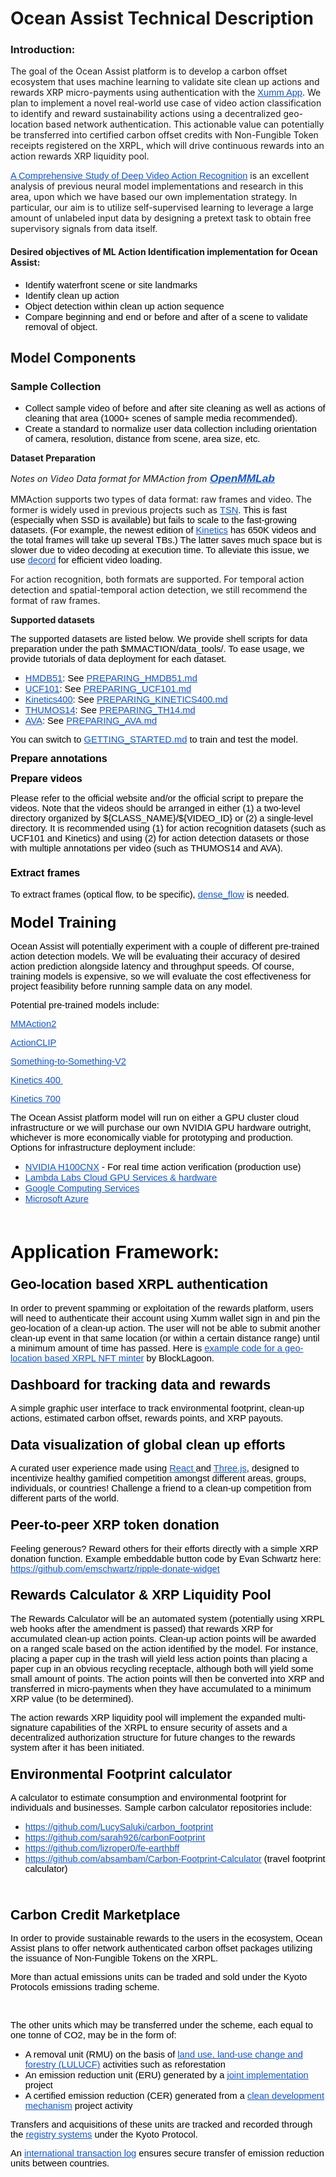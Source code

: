 # Ocean Assist Technical Description

<h3><strong>Introduction:</strong></h3>

<p>The goal of the Ocean Assist platform is to develop a carbon offset ecosystem that uses machine learning to validate site clean up actions and rewards XRP micro-payments using authentication with the </span></span></span><a href="https://xumm.app/" style="text-decoration:none"><span style="font-size:11pt"><span style="font-family:Arial"><span style="color:#1155cc"><u>Xumm App</u></span></span></span></a>. We plan to implement a novel real-world use case of video action classification to identify and reward sustainability actions using a decentralized geo-location based network authentication. This actionable value can potentially be transferred into certified carbon offset credits with Non-Fungible Token receipts registered on the XRPL, which will drive continuous rewards into an action rewards XRP liquidity pool.</p>

<p><a href="https://arxiv.org/abs/2012.06567" style="text-decoration:none"><span style="font-size:11pt"><span style="font-family:Arial"><span style="color:#1155cc"><u>A Comprehensive Study of Deep Video Action Recognition</u></span></span></span></a> is an excellent analysis of previous neural model implementations and research in this area, upon which we have based our own implementation strategy. In particular, our aim is to utilize self-supervised learning to leverage a large amount of unlabeled input data by designing a pretext task to obtain free supervisory signals from data itself.</p>

<h4><strong>Desired objectives of ML Action Identification implementation for Ocean Assist:</strong></h4>

<ul>
	<li style="list-style-type:disc"><span style="font-size:11pt"><span style="font-family:Arial"><span style="color:#000000">Identify waterfront scene or site landmarks</span></span></span></li>
	<li style="list-style-type:disc"><span style="font-size:11pt"><span style="font-family:Arial"><span style="color:#000000">Identify clean up action&nbsp;</span></span></span></li>
	<li style="list-style-type:disc"><span style="font-size:11pt"><span style="font-family:Arial"><span style="color:#000000">Object detection within clean up action sequence</span></span></span></li>
	<li style="list-style-type:disc"><span style="font-size:11pt"><span style="font-family:Arial"><span style="color:#000000">Compare beginning and end or before and after of a scene to validate removal of object.</span></span></span></li>
</ul>

<h2><strong>Model Components</strong></h2>

<h3><strong>Sample Collection</strong></h3>

<ul>
	<li style="list-style-type:disc"><span style="font-size:11pt"><span style="font-family:Arial"><span style="color:#000000">Collect sample video of before and after site cleaning as well as actions of cleaning that area (1000+ scenes of sample media recommended).</span></span></span></li>
	<li style="list-style-type:disc"><span style="font-size:11pt"><span style="font-family:Arial"><span style="color:#000000">Create a standard to normalize user data collection including orientation of camera, resolution, distance from scene, area size, etc.</span></span></span></li>
</ul>

<p><strong>Dataset Preparation</strong></p>

<p><em>Notes on Video Data format for MMAction from</em><a href="http://www.openmmlab.com" style="text-decoration:none"><span style="font-size:13pt"><span style="font-family:Arial"><span style="color:#000000"><strong><em> </em></strong></span></span></span><span style="font-size:13pt"><span style="font-family:Arial"><span style="color:#1155cc"><strong><em><u>OpenMMLab</u></em></strong></span></span></span></a></p>

<p>MMAction supports two types of data format: raw frames and video. The former is widely used in previous projects such as <a href="https://github.com/yjxiong/temporal-segment-networks" style="text-decoration:none"><span style="font-size:11pt"><span style="font-family:Arial"><span style="color:#1155cc"><u>TSN</u></span></span></span></a><span style="font-size:11pt"><span style="font-family:Arial"><span style="color:#000000">. This is fast (especially when SSD is available) but fails to scale to the fast-growing datasets. (For example, the newest edition of </span></span></span><a href="https://deepmind.com/research/open-source/open-source-datasets/kinetics/" style="text-decoration:none"><span style="font-size:11pt"><span style="font-family:Arial"><span style="color:#1155cc"><u>Kinetics</u></span></span></span></a><span style="font-size:11pt"><span style="font-family:Arial"><span style="color:#000000"> has 650K videos and the total frames will take up several TBs.) The latter saves much space but is slower due to video decoding at execution time. To alleviate this issue, we use </span></span></span><a href="https://github.com/zhreshold/decord" style="text-decoration:none"><span style="font-size:11pt"><span style="font-family:Arial"><span style="color:#1155cc"><u>decord</u></span></span></span></a><span style="font-size:11pt"><span style="font-family:Arial"><span style="color:#000000"> for efficient video loading.</span></span></span></p>

<p>For action recognition, both formats are supported. For temporal action detection and spatial-temporal action detection, we still recommend the format of raw frames.</p>

<p><strong>Supported datasets</strong></p>

<p><span style="font-size:11pt"><span style="font-family:Arial"><span style="color:#000000">The supported datasets are listed below. We provide shell scripts for data preparation under the path $MMACTION/data_tools/. To ease usage, we provide tutorials of data deployment for each dataset.</span></span></span></p>

<ul>
	<li style="list-style-type:disc"><a href="http://serre-lab.clps.brown.edu/resource/hmdb-a-large-human-motion-database/" style="text-decoration:none"><span style="font-size:11pt"><span style="font-family:Arial"><span style="color:#1155cc"><u>HMDB51</u></span></span></span></a><span style="font-size:11pt"><span style="font-family:Arial"><span style="color:#000000">: See </span></span></span><a href="https://github.com/open-mmlab/mmaction/tree/master/data_tools/hmdb51/PREPARING_HMDB51.md" style="text-decoration:none"><span style="font-size:11pt"><span style="font-family:Arial"><span style="color:#1155cc"><u>PREPARING_HMDB51.md</u></span></span></span></a></li>
	<li style="list-style-type:disc"><a href="https://www.crcv.ucf.edu/data/UCF101.php" style="text-decoration:none"><span style="font-size:11pt"><span style="font-family:Arial"><span style="color:#1155cc"><u>UCF101</u></span></span></span></a><span style="font-size:11pt"><span style="font-family:Arial"><span style="color:#000000">: See </span></span></span><a href="https://github.com/open-mmlab/mmaction/tree/master/data_tools/ucf101/PREPARING_UCF101.md" style="text-decoration:none"><span style="font-size:11pt"><span style="font-family:Arial"><span style="color:#1155cc"><u>PREPARING_UCF101.md</u></span></span></span></a></li>
	<li style="list-style-type:disc"><a href="https://deepmind.com/research/open-source/open-source-datasets/kinetics/" style="text-decoration:none"><span style="font-size:11pt"><span style="font-family:Arial"><span style="color:#1155cc"><u>Kinetics400</u></span></span></span></a><span style="font-size:11pt"><span style="font-family:Arial"><span style="color:#000000">: See </span></span></span><a href="https://github.com/open-mmlab/mmaction/tree/master/data_tools/kinetics400/PREPARING_KINETICS400.md" style="text-decoration:none"><span style="font-size:11pt"><span style="font-family:Arial"><span style="color:#1155cc"><u>PREPARING_KINETICS400.md</u></span></span></span></a></li>
	<li style="list-style-type:disc"><a href="https://www.crcv.ucf.edu/THUMOS14/download.html" style="text-decoration:none"><span style="font-size:11pt"><span style="font-family:Arial"><span style="color:#1155cc"><u>THUMOS14</u></span></span></span></a><span style="font-size:11pt"><span style="font-family:Arial"><span style="color:#000000">: See </span></span></span><a href="https://github.com/open-mmlab/mmaction/tree/master/data_tools/thumos14/PREPARING_TH14.md" style="text-decoration:none"><span style="font-size:11pt"><span style="font-family:Arial"><span style="color:#1155cc"><u>PREPARING_TH14.md</u></span></span></span></a></li>
	<li style="list-style-type:disc"><a href="https://research.google.com/ava/" style="text-decoration:none"><span style="font-size:11pt"><span style="font-family:Arial"><span style="color:#1155cc"><u>AVA</u></span></span></span></a><span style="font-size:11pt"><span style="font-family:Arial"><span style="color:#000000">: See </span></span></span><a href="https://github.com/open-mmlab/mmaction/tree/master/data_tools/ava/PREPARING_AVA.md" style="text-decoration:none"><span style="font-size:11pt"><span style="font-family:Arial"><span style="color:#1155cc"><u>PREPARING_AVA.md</u></span></span></span></a></li>
</ul>

<p><span style="font-size:11pt"><span style="font-family:Arial"><span style="color:#000000">You can switch to </span></span></span><a href="https://github.com/open-mmlab/mmaction/tree/master/GETTING_STARTED.md" style="text-decoration:none"><span style="font-size:11pt"><span style="font-family:Arial"><span style="color:#1155cc"><u>GETTING_STARTED.md</u></span></span></span></a><span style="font-size:11pt"><span style="font-family:Arial"><span style="color:#000000"> to train and test the model.</span></span></span></p>

<p><span style="font-size:12pt"><span style="font-family:Arial"><span style="color:#000000"><strong>Prepare annotations</strong></span></span></span></p>

<p><span style="font-size:12pt"><span style="font-family:Arial"><span style="color:#000000"><strong>Prepare videos</strong></span></span></span></p>

<p><span style="font-size:11pt"><span style="font-family:Arial"><span style="color:#000000">Please refer to the official website and/or the official script to prepare the videos. Note that the videos should be arranged in either (1) a two-level directory organized by ${CLASS_NAME}/${VIDEO_ID} or (2) a single-level directory. It is recommended using (1) for action recognition datasets (such as UCF101 and Kinetics) and using (2) for action detection datasets or those with multiple annotations per video (such as THUMOS14 and AVA).</span></span></span></p>

<h3><span style="font-size:12pt"><span style="font-family:Arial"><span style="color:#000000"><strong>Extract frames</strong></span></span></span></h3>

<p><span style="font-size:11pt"><span style="font-family:Arial"><span style="color:#000000">To extract frames (optical flow, to be specific), </span></span></span><a href="https://github.com/yjxiong/dense_flow" style="text-decoration:none"><span style="font-size:11pt"><span style="font-family:Arial"><span style="color:#1155cc"><u>dense_flow</u></span></span></span></a><span style="font-size:11pt"><span style="font-family:Arial"><span style="color:#000000"> is needed.&nbsp;&nbsp;</span></span></span></p>

<h3><span style="font-size:18pt"><span style="font-family:Arial"><span style="color:#000000"><strong>Model Training</strong></span></span></span></h3>

<p><span style="font-size:11pt"><span style="font-family:Arial"><span style="color:#000000">Ocean Assist will potentially experiment with a couple of different pre-trained action detection models. We will be evaluating their accuracy of desired action prediction alongside latency and throughput speeds. Of course, training models is expensive, so we will evaluate the cost effectiveness for project feasibility before running sample data on any model.</span></span></span></p>

<p><span style="font-size:11pt"><span style="font-family:Arial"><span style="color:#000000">Potential pre-trained models include:</span></span></span></p>

<p><a href="https://github.com/ZoneSixGames/mmaction2" style="text-decoration:none"><span style="font-size:11pt"><span style="font-family:Arial"><span style="color:#1155cc"><u>MMAction2</u></span></span></span></a></p>

<p><a href="https://github.com/sallymmx/ActionCLIP" style="text-decoration:none"><span style="font-size:11pt"><span style="font-family:Arial"><span style="color:#1155cc"><u>ActionCLIP</u></span></span></span></a></p>

<p><a href="https://cv.gluon.ai/model_zoo/action_recognition.html#something-something-v2-dataset" style="text-decoration:none"><span style="font-size:11pt"><span style="font-family:Arial"><span style="color:#1155cc"><u>Something-to-Something-V2</u></span></span></span></a></p>

<p><a href="https://cv.gluon.ai/model_zoo/action_recognition.html#kinetics400-dataset" style="text-decoration:none"><span style="font-size:11pt"><span style="font-family:Arial"><span style="color:#1155cc"><u>Kinetics 400&nbsp;</u></span></span></span></a></p>

<p><a href="https://cv.gluon.ai/model_zoo/action_recognition.html#kinetics700-dataset" style="text-decoration:none"><span style="font-size:11pt"><span style="font-family:Arial"><span style="color:#1155cc"><u>Kinetics 700</u></span></span></span></a></p>

<p><span style="font-size:11pt"><span style="font-family:Arial"><span style="color:#000000">The Ocean Assist platform model will run on either a GPU cluster cloud infrastructure or we will purchase our own NVIDIA GPU hardware outright, whichever is more economically viable for prototyping and production. Options for infrastructure deployment include:</span></span></span></p>

<ul>
	<li style="list-style-type:disc"><a href="https://www.nvidia.com/en-us/data-center/h100cnx/" style="text-decoration:none"><span style="font-size:11pt"><span style="font-family:Arial"><span style="color:#1155cc"><u>NVIDIA H100CNX</u></span></span></span></a><span style="font-size:11pt"><span style="font-family:Arial"><span style="color:#000000"> - For real time action verification (production use)</span></span></span></li>
	<li style="list-style-type:disc"><a href="https://lambdalabs.com/service/gpu-cloud#pricing" style="text-decoration:none"><span style="font-size:11pt"><span style="font-family:Arial"><span style="color:#1155cc"><u>Lambda Labs Cloud GPU Services &amp; hardware</u></span></span></span></a></li>
	<li style="list-style-type:disc"><a href="https://cloud.google.com/" style="text-decoration:none"><span style="font-size:11pt"><span style="font-family:Arial"><span style="color:#1155cc"><u>Google Computing Services</u></span></span></span></a></li>
	<li style="list-style-type:disc"><a href="https://www.microsoft.com/en-us/ai/ai-platform" style="text-decoration:none"><span style="font-size:11pt"><span style="font-family:Arial"><span style="color:#1155cc"><u>Microsoft Azure</u></span></span></span></a></li>
</ul>

<p>&nbsp;</p>

<h2><span style="font-size:22pt"><span style="font-family:Arial"><span style="color:#000000"><strong>Application Framework:</strong></span></span></span></h2>

<h3><span style="font-size:16pt"><span style="font-family:Arial"><span style="color:#000000"><strong>Geo-location based XRPL authentication</strong></span></span></span></h3>

<p><span style="font-size:11pt"><span style="font-family:Arial"><span style="color:#000000">In order to prevent spamming or exploitation of the rewards platform, users will need to authenticate their account using Xumm wallet sign in and pin the geo-location of a clean-up action. The user will not be able to submit another clean-up event in that same location (or within a certain distance range) until a minimum amount of time has passed. Here is </span></span></span><a href="https://github.com/BlockLagoon/FieldBoss" style="text-decoration:none"><span style="font-size:11pt"><span style="font-family:Arial"><span style="color:#1155cc"><u>example code for a geo-location based XRPL NFT minter</u></span></span></span></a><span style="font-size:11pt"><span style="font-family:Arial"><span style="color:#000000"> by BlockLagoon.</span></span></span></p>

<h3><span style="font-size:16pt"><span style="font-family:Arial"><span style="color:#000000"><strong>Dashboard for tracking data and rewards</strong></span></span></span></h3>

<p><span style="font-size:11pt"><span style="font-family:Arial"><span style="color:#000000">A simple graphic user interface to track environmental footprint, clean-up actions, estimated carbon offset, rewards points, and XRP payouts.</span></span></span></p>

<h3><span style="font-size:16pt"><span style="font-family:Arial"><span style="color:#000000"><strong>Data visualization of global clean up efforts</strong></span></span></span></h3>

<p><span style="font-size:11pt"><span style="font-family:Arial"><span style="color:#000000">A curated user experience made using </span></span></span><a href="https://reactjs.org/" style="text-decoration:none"><span style="font-size:11pt"><span style="font-family:Arial"><span style="color:#1155cc"><u>React </u></span></span></span></a><span style="font-size:11pt"><span style="font-family:Arial"><span style="color:#000000">and </span></span></span><a href="https://threejs.org/" style="text-decoration:none"><span style="font-size:11pt"><span style="font-family:Arial"><span style="color:#1155cc"><u>Three.js</u></span></span></span></a><span style="font-size:11pt"><span style="font-family:Arial"><span style="color:#000000">, designed to incentivize healthy gamified competition amongst different areas, groups, individuals, or countries! Challenge a friend to a clean-up competition from different parts of the world.&nbsp;</span></span></span></p>

<h3><span style="font-size:16pt"><span style="font-family:Arial"><span style="color:#000000"><strong>Peer-to-peer XRP token donation</strong></span></span></span></h3>

<p><span style="font-size:11pt"><span style="font-family:Arial"><span style="color:#000000">Feeling generous? Reward others for their efforts directly with a simple XRP donation function. Example embeddable button code by </span></span></span><span style="font-size:10.5pt"><span style="font-family:Arial"><span style="color:#000000"><span style="background-color:#f6f8fa">Evan Schwartz</span></span></span></span><span style="font-size:11pt"><span style="font-family:Arial"><span style="color:#000000"> here:&nbsp; </span></span></span><a href="https://github.com/emschwartz/ripple-donate-widget" style="text-decoration:none"><span style="font-size:11pt"><span style="font-family:Arial"><span style="color:#1155cc"><u>https://github.com/emschwartz/ripple-donate-widget</u></span></span></span></a></p>

<h3><span style="font-size:16pt"><span style="font-family:Arial"><span style="color:#000000"><strong>Rewards Calculator &amp; XRP Liquidity Pool</strong></span></span></span><span style="font-size:16pt"><span style="font-family:Arial"><span style="color:#000000">&nbsp;</span></span></span></h3>

<p><span style="font-size:11pt"><span style="font-family:Arial"><span style="color:#000000">The Rewards Calculator will be an automated system (potentially using XRPL web hooks after the amendment is passed) that rewards XRP for accumulated clean-up action points. Clean-up action points will be awarded on a ranged scale based on the action identified by the model. For instance, placing a paper cup in the trash will yield less action points than placing a paper cup in an obvious recycling receptacle, although both will yield some small amount of points. The action points will then be converted into XRP and transferred in micro-payments when they have accumulated to a minimum XRP value (to be determined).&nbsp;</span></span></span></p>

<p><span style="font-size:11pt"><span style="font-family:Arial"><span style="color:#000000">The action rewards XRP liquidity pool will implement the expanded multi-signature capabilities of the XRPL to ensure security of assets and a decentralized authorization structure for future changes to the rewards system after it has been initiated.</span></span></span></p>

<h3><span style="font-size:16pt"><span style="font-family:Arial"><span style="color:#000000"><strong>Environmental Footprint calculator</strong></span></span></span></h3>

<p><span style="font-size:11pt"><span style="font-family:Arial"><span style="color:#000000">A calculator to estimate consumption and environmental footprint for individuals and businesses. Sample carbon calculator repositories include:</span></span></span></p>

<ul>
	<li style="list-style-type:disc"><a href="https://github.com/LucySaluki/carbon_footprint" style="text-decoration:none"><span style="font-size:11pt"><span style="font-family:Arial"><span style="color:#1155cc"><u>https://github.com/LucySaluki/carbon_footprint</u></span></span></span></a></li>
	<li style="list-style-type:disc"><a href="https://github.com/sarah926/carbonFootprint" style="text-decoration:none"><span style="font-size:11pt"><span style="font-family:Arial"><span style="color:#1155cc"><u>https://github.com/sarah926/carbonFootprint</u></span></span></span></a></li>
	<li style="list-style-type:disc"><a href="https://github.com/lizroper0/fe-earthbff" style="text-decoration:none"><span style="font-size:11pt"><span style="font-family:Arial"><span style="color:#1155cc"><u>https://github.com/lizroper0/fe-earthbff</u></span></span></span></a></li>
	<li style="list-style-type:disc"><a href="https://github.com/absambam/Carbon-Footprint-Calculator" style="text-decoration:none"><span style="font-size:11pt"><span style="font-family:Arial"><span style="color:#1155cc"><u>https://github.com/absambam/Carbon-Footprint-Calculator</u></span></span></span></a><span style="font-size:11pt"><span style="font-family:Arial"><span style="color:#000000"> (travel footprint calculator)</span></span></span></li>
</ul>

<p>&nbsp;</p>

<h3><span style="font-size:16pt"><span style="font-family:Arial"><span style="color:#000000"><strong>Carbon Credit Marketplace</strong></span></span></span></h3>

<p><span style="font-size:11pt"><span style="font-family:Arial"><span style="color:#000000">In order to provide sustainable rewards to the users in the ecosystem, Ocean Assist plans to offer network authenticated carbon offset packages utilizing the issuance of Non-Fungible Tokens on the XRPL.</span></span></span></p>

<p><span style="font-size:11pt"><span style="font-family:Arial"><span style="color:#000000">More than actual emissions units can be traded and sold under the Kyoto Protocols emissions trading scheme.</span></span></span></p>

<p>&nbsp;</p>

<p><span style="font-size:11pt"><span style="font-family:Arial"><span style="color:#000000">The other units which may be transferred under the scheme, each equal to one tonne of CO2, may be in the form of:</span></span></span></p>

<ul>
	<li style="list-style-type:disc"><span style="font-size:11pt"><span style="font-family:Arial"><span style="color:#000000">A removal unit (RMU) on the basis of </span></span></span><a href="https://unfccc.int/land_use_and_climate_change/lulucf/items/1084.php" style="text-decoration:none"><span style="font-size:11pt"><span style="font-family:Arial"><span style="color:#1155cc"><u>land use, land-use change and forestry (LULUCF)</u></span></span></span></a><span style="font-size:11pt"><span style="font-family:Arial"><span style="color:#000000"> activities such as reforestation</span></span></span></li>
	<li style="list-style-type:disc"><span style="font-size:11pt"><span style="font-family:Arial"><span style="color:#000000">An emission reduction unit (ERU) generated by a </span></span></span><a href="https://unfccc.int/kyoto_protocol/mechanisms/joint_implementation/items/1674.php" style="text-decoration:none"><span style="font-size:11pt"><span style="font-family:Arial"><span style="color:#1155cc"><u>joint implementation</u></span></span></span></a><span style="font-size:11pt"><span style="font-family:Arial"><span style="color:#000000"> project</span></span></span></li>
	<li style="list-style-type:disc"><span style="font-size:11pt"><span style="font-family:Arial"><span style="color:#000000">A certified emission reduction (CER) generated from a </span></span></span><a href="https://unfccc.int/process-and-meetings/the-kyoto-protocol/mechanisms-under-the-kyoto-protocol/the-clean-development-mechanism" style="text-decoration:none"><span style="font-size:11pt"><span style="font-family:Arial"><span style="color:#1155cc"><u>clean development mechanism</u></span></span></span></a><span style="font-size:11pt"><span style="font-family:Arial"><span style="color:#000000"> project activity</span></span></span></li>
</ul>

<p><span style="font-size:11pt"><span style="font-family:Arial"><span style="color:#000000">Transfers and acquisitions of these units are tracked and recorded through the </span></span></span><a href="https://unfccc.int/kyoto_protocol/registry_systems/items/2723.php" style="text-decoration:none"><span style="font-size:11pt"><span style="font-family:Arial"><span style="color:#1155cc"><u>registry systems</u></span></span></span></a><span style="font-size:11pt"><span style="font-family:Arial"><span style="color:#000000"> under the Kyoto Protocol.</span></span></span></p>

<p><span style="font-size:11pt"><span style="font-family:Arial"><span style="color:#000000">An </span></span></span><a href="https://unfccc.int/kyoto_protocol/registry_systems/itl/items/4065.php" style="text-decoration:none"><span style="font-size:11pt"><span style="font-family:Arial"><span style="color:#1155cc"><u>international transaction log</u></span></span></span></a><span style="font-size:11pt"><span style="font-family:Arial"><span style="color:#000000"> ensures secure transfer of emission reduction units between countries.</span></span></span></p>
